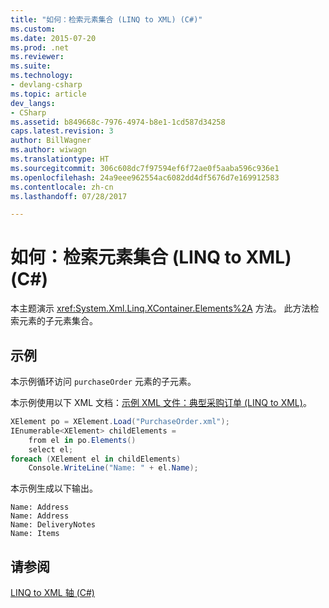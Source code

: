 ```yaml
---
title: "如何：检索元素集合 (LINQ to XML) (C#)"
ms.custom: 
ms.date: 2015-07-20
ms.prod: .net
ms.reviewer: 
ms.suite: 
ms.technology:
- devlang-csharp
ms.topic: article
dev_langs:
- CSharp
ms.assetid: b849668c-7976-4974-b8e1-1cd587d34258
caps.latest.revision: 3
author: BillWagner
ms.author: wiwagn
ms.translationtype: HT
ms.sourcegitcommit: 306c608dc7f97594ef6f72ae0f5aaba596c936e1
ms.openlocfilehash: 24a9eee962554ac6082dd4df5676d7e169912583
ms.contentlocale: zh-cn
ms.lasthandoff: 07/28/2017

---
```

# <a name="how-to-retrieve-a-collection-of-elements-linq-to-xml-c"></a>如何：检索元素集合 (LINQ to XML) (C#)
本主题演示 <xref:System.Xml.Linq.XContainer.Elements%2A> 方法。 此方法检索元素的子元素集合。  
  
## <a name="example"></a>示例  
 本示例循环访问 `purchaseOrder` 元素的子元素。  
  
 本示例使用以下 XML 文档：[示例 XML 文件：典型采购订单 (LINQ to XML)](../../../../csharp/programming-guide/concepts/linq/sample-xml-file-typical-purchase-order-linq-to-xml-1.md)。  
  
```csharp  
XElement po = XElement.Load("PurchaseOrder.xml");  
IEnumerable<XElement> childElements =  
    from el in po.Elements()  
    select el;  
foreach (XElement el in childElements)  
    Console.WriteLine("Name: " + el.Name);  
```  
  
 本示例生成以下输出。  
  
```  
Name: Address  
Name: Address  
Name: DeliveryNotes  
Name: Items  
```  
  
## <a name="see-also"></a>请参阅  
 [LINQ to XML 轴 (C#)](../../../../csharp/programming-guide/concepts/linq/linq-to-xml-axes.md)


